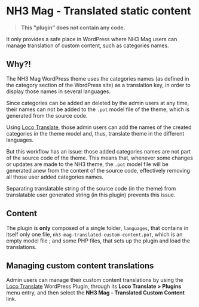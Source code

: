 # NH3 Mag - Translated static content

> **This "plugin" does not contain any code.**

It only provides a safe place in WordPress where NH3 Mag users can manage translation of custom content, such as categories names.

## Why?!

The NH3 Mag WordPress theme uses the categories names (as defined in the category section of the WordPress site) as a translation key, in order to display those names in several languages.

Since categories can be added an deleted by the admin users at any time, their names can not be added to the `.pot` model file of the theme, which is generated from the source code.

Using [Loco Translate][loco], those admin users can add the names of the created categories in the theme model and, thus, translate theme in the different languages.

But this workflow has an issue: those added categories names are not part of the source code of the theme. This means that, whenever some changes or updates are made to the NH3 theme, the `.pot` model file will be generated anew from the content of the source code, effectively removing all those user added categories names.

Separating translatable string of the source code (in the theme) from translatable user generated string (in this plugin) prevents this issue.

## Content

The plugin is **only** composed of a single folder, `languages`, that contains in itself only one file, `nh3-mag-translated-custom-content.pot`, which is an empty model file ; and some PHP files, that sets up the plugin and load the translations.

## Managing custom content translations

Admin users can manage their custom content translations by using the [Loco Translate][loco] WordPress Plugin, through its **Loco Translate > Plugins** menu entry, and then select the **NH3 Mag - Translated Custom Content** link.

[loco]: https://wordpress.org/plugins/loco-translate/
